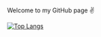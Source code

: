 Welcome to my GitHub page ✌️

[![Top Langs](https://github-readme-stats.vercel.app/api/top-langs/?username=LinusLinusDev&layout=compact)](https://github.com/anuraghazra/github-readme-stats)


<!--
**LinusLinusDev/LinusLinusDev** is a ✨ _special_ ✨ repository because its `README.md` (this file) appears on your GitHub profile.

Here are some ideas to get you started:

- 🔭 I’m currently working on ...
- 🌱 I’m currently learning ...
- 👯 I’m looking to collaborate on ...
- 🤔 I’m looking for help with ...
- 💬 Ask me about ...
- 📫 How to reach me: ...
- 😄 Pronouns: ...
- ⚡ Fun fact: ...
-->
